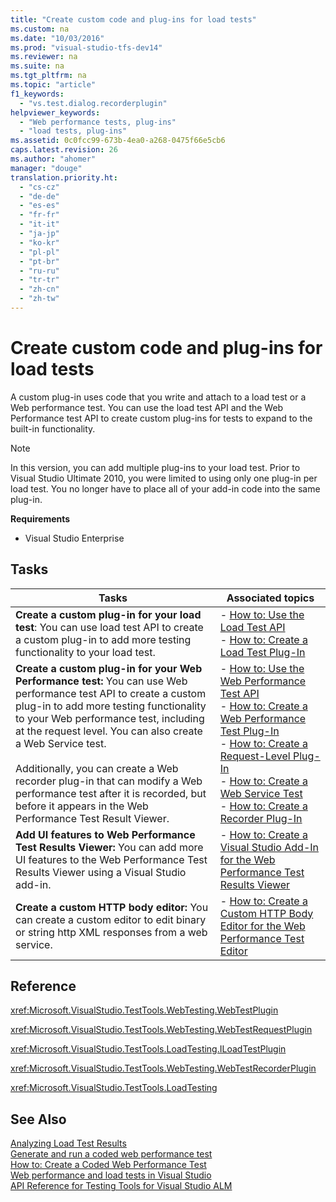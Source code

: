 ```yaml
---
title: "Create custom code and plug-ins for load tests"
ms.custom: na
ms.date: "10/03/2016"
ms.prod: "visual-studio-tfs-dev14"
ms.reviewer: na
ms.suite: na
ms.tgt_pltfrm: na
ms.topic: "article"
f1_keywords: 
  - "vs.test.dialog.recorderplugin"
helpviewer_keywords: 
  - "Web performance tests, plug-ins"
  - "load tests, plug-ins"
ms.assetid: 0c0fcc99-673b-4ea0-a268-0475f66e5cb6
caps.latest.revision: 26
ms.author: "ahomer"
manager: "douge"
translation.priority.ht: 
  - "cs-cz"
  - "de-de"
  - "es-es"
  - "fr-fr"
  - "it-it"
  - "ja-jp"
  - "ko-kr"
  - "pl-pl"
  - "pt-br"
  - "ru-ru"
  - "tr-tr"
  - "zh-cn"
  - "zh-tw"
---
```

# Create custom code and plug-ins for load tests
A custom plug-in uses code that you write and attach to a load test or a Web performance test. You can use the load test API and the Web Performance test API to create custom plug-ins for tests to expand to the built-in functionality.  
  
> [!NOTE]
>  In this version, you can add multiple plug-ins to your load test. Prior to Visual Studio Ultimate 2010, you were limited to using only one plug-in per load test. You no longer have to place all of your add-in code into the same plug-in.  
  
 **Requirements**  
  
-   Visual Studio Enterprise  
  
## Tasks  
  
|Tasks|Associated topics|  
|-----------|-----------------------|  
|**Create a custom plug-in for your load test**: You can use load test API to create a custom plug-in to add more testing functionality to your load test.|-   [How to: Use the Load Test API](../test/how-to--use-the-load-test-api.md)<br />-   [How to: Create a Load Test Plug-In](../test/how-to--create-a-load-test-plug-in.md)|  
|**Create a custom plug-in for your Web Performance test:** You can use Web performance test API to create a custom plug-in to add more testing functionality to your Web performance test, including at the request level. You can also create a Web Service test.<br /><br /> Additionally, you can create a Web recorder plug-in that can modify a Web performance test after it is recorded, but before it appears in the Web Performance Test Result Viewer.|-   [How to: Use the Web Performance Test API](../test/how-to--use-the-web-performance-test-api.md)<br />-   [How to: Create a Web Performance Test Plug-In](../test/how-to--create-a-web-performance-test-plug-in.md)<br />-   [How to: Create a Request-Level Plug-In](../test/how-to--create-a-request-level-plug-in.md)<br />-   [How to: Create a Web Service Test](../test/how-to--create-a-web-service-test.md)<br />-   [How to: Create a Recorder Plug-In](../test/how-to--create-a-recorder-plug-in.md)|  
|**Add UI features to Web Performance Test Results Viewer:** You can add more UI features to the Web Performance Test Results Viewer using a Visual Studio add-in.|-   [How to: Create a Visual Studio Add-In for the Web Performance Test Results Viewer](../test/how-to--create-a-visual-studio-add-in-for-the-web-performance-test-results-viewer.md)|  
|**Create a custom HTTP body editor:** You can create a custom editor to edit binary or string http XML responses from a web service.|-   [How to: Create a Custom HTTP Body Editor for the Web Performance Test Editor](../test/how-to--create-a-custom-http-body-editor-for-the-web-performance-test-editor.md)|  
  
## Reference  
 <xref:Microsoft.VisualStudio.TestTools.WebTesting.WebTestPlugin>  
  
 <xref:Microsoft.VisualStudio.TestTools.WebTesting.WebTestRequestPlugin>  
  
 <xref:Microsoft.VisualStudio.TestTools.LoadTesting.ILoadTestPlugin>  
  
 <xref:Microsoft.VisualStudio.TestTools.WebTesting.WebTestRecorderPlugin>  
  
 <xref:Microsoft.VisualStudio.TestTools.LoadTesting>  
  
## See Also  
 [Analyzing Load Test Results](../test/analyzing-load-test-results-using-the-load-test-analyzer.md)   
 [Generate and run a coded web performance test](../test/generate-and-run-a-coded-web-performance-test.md)   
 [How to: Create a Coded Web Performance Test](../test_notintoc/how-to--create-a-coded-web-performance-test.md)   
 [Web performance and load tests in Visual Studio](../test_notintoc/web-performance-and-load-tests-in-visual-studio.md)   
 [API Reference for Testing Tools for Visual Studio ALM](../test/api-reference-for-testing-tools-for-visual-studio-alm.md)